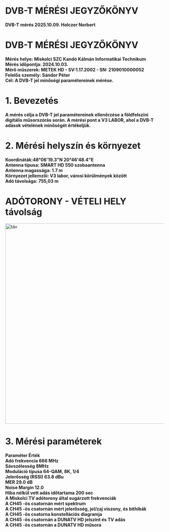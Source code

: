 # DVB-T MÉRÉSI JEGYZŐKÖNYV
   
**DVB-T mérés 2025.10.09. Holczer Norbert**

# DVB-T MÉRÉSI JEGYZŐKÖNYV
**Mérés helye: Miskolci SZC Kandó Kálmán Informatikai Technikum**    
**Mérés időpontja: 2024.10.03.**     
**Mérő műszerek: METEK HD - SV:1.17.2002 - SN: 2109010000052**     
**Felelős személy: Sándor Péter**     
**Cél: A DVB-T jel minőségi paramétereinek mérése.**     

# 1. Bevezetés
**A mérés célja a DVB-T jel paramétereinek ellenőrzése a földfelszíni digitális műsorszórás során. A mérési pont a V3 LABOR, ahol a DVB-T adások vételének minőségét értékeljük.**

# 2. Mérési helyszín és környezet
**Koordináták:48°06'19.3"N 20°46'48.4"E**    
**Antenna típusa: SMART HD 550 szobaantenna**    
**Antenna magassága: 1.7 m**   
**Környezet jellemzői: V3 labor, városi körülmények között**  
**Adó távolsága: 755,03 m**   

# ADÓTORONY - VÉTELI HELY távolság
<img width="618" height="637" alt="táv" src="https://github.com/user-attachments/assets/160fe8ec-3ce6-4501-b70e-83c113857188" />

# 3. Mérési paraméterek
**Paraméter	Érték**    
**Adó frekvencia	666 MHz**    
**Sávszélesség	8MHz**    
**Moduláció típusa	64-QAM, 8K, 1/4**    
**Jelerősség (RSSI)	63.8 dBu**   
**MER	29.0 dB**   
**Noise Margin	12.0**   
**Hiba nélkül vett adás időtartama	200 sec**   
**A Miskolci TV adótorony által sugárzott frekvenciák**   
**A CH45 -ös csatornán mért spektrum**   
**A CH45 -ös csatornán mért jelerősség, jel/zaj viszony, és bithibák**   
**A CH45 -ös csatorna konstellációs diagramja**    
**A CH45 -ös csatornán a DUNATV HD jelszint és TV adás**    
**A CH45 -ös csatornán a DUNATV HD műsora**   

